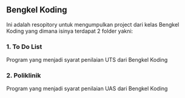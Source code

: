 ## Bengkel Koding
Ini adalah resopitory untuk mengumpulkan project dari kelas Bengkel Koding yang dimana isinya terdapat 2 folder yakni:
### 1. To Do List
Program yang menjadi syarat penilaian UTS dari Bengkel Koding
### 2. Poliklinik
Program yang menjadi syarat penilaian UAS dari Bengkel Koding
